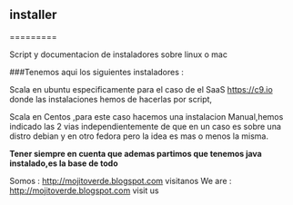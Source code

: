 ## installer
=========

Script y documentacion de instaladores sobre linux o mac

###Tenemos aqui los siguientes instaladores :

Scala en ubuntu especificamente para el caso de el SaaS https://c9.io donde las instalaciones 
hemos de hacerlas por script,

Scala en Centos ,para este caso hacemos una instalacion Manual,hemos indicado las 2 vias independientemente 
de que en un caso es sobre una distro debian y en otro fedora pero la idea es mas o menos la misma.

**Tener siempre en cuenta que ademas  partimos que tenemos java instalado,es la base de todo** 

Somos : http://mojitoverde.blogspot.com visitanos We are : http://mojitoverde.blogspot.com visit us
